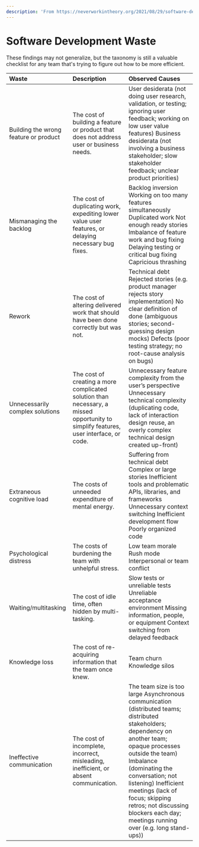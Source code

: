 ```yaml
---
description: 'From https://neverworkintheory.org/2021/08/29/software-development-waste.html'
---
```


# Software Development Waste

These findings may not generalize, but the taxonomy is still a valuable checklist for any team that's trying to figure out how to be more efficient.

| Waste | Description | Observed Causes |
| :--- | :--- | :--- |
| Building the wrong feature or product | The cost of building a feature or product that does not address user or business needs. | User desiderata \(not doing user research, validation, or testing; ignoring user feedback; working on low user value features\) Business desiderata \(not involving a business stakeholder; slow stakeholder feedback; unclear product priorities\) |
| Mismanaging the backlog | The cost of duplicating work, expediting lower value user features, or delaying necessary bug fixes. | Backlog inversion Working on too many features simultaneously Duplicated work Not enough ready stories Imbalance of feature work and bug fixing Delaying testing or critical bug fixing Capricious thrashing |
| Rework | The cost of altering delivered work that should have been done correctly but was not. | Technical debt Rejected stories \(e.g. product manager rejects story implementation\) No clear definition of done \(ambiguous stories; second-guessing design mocks\) Defects \(poor testing strategy; no root-cause analysis on bugs\) |
| Unnecessarily complex solutions | The cost of creating a more complicated solution than necessary, a missed opportunity to simplify features, user interface, or code. | Unnecessary feature complexity from the user’s perspective Unnecessary technical complexity \(duplicating code, lack of interaction design reuse, an overly complex technical design created up-front\) |
| Extraneous cognitive load | The costs of unneeded expenditure of mental energy. | Suffering from technical debt Complex or large stories Inefficient tools and problematic APIs, libraries, and frameworks Unnecessary context switching Inefficient development flow Poorly organized code |
| Psychological distress | The costs of burdening the team with unhelpful stress. | Low team morale Rush mode Interpersonal or team conflict |
| Waiting/multitasking | The cost of idle time, often hidden by multi-tasking. | Slow tests or unreliable tests Unreliable acceptance environment Missing information, people, or equipment Context switching from delayed feedback |
| Knowledge loss | The cost of re-acquiring information that the team once knew. | Team churn Knowledge silos |
| Ineffective communication | The cost of incomplete, incorrect, misleading, inefficient, or absent communication. | The team size is too large Asynchronous communication \(distributed teams; distributed stakeholders; dependency on another team; opaque processes outside the team\) Imbalance \(dominating the conversation; not listening\) Inefficient meetings \(lack of focus; skipping retros; not discussing blockers each day; meetings running over \(e.g. long stand-ups\)\) |

